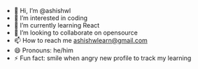 - 👋 Hi, I’m @ashishwl
- 👀 I’m interested in coding
- 🌱 I’m currently learning React
- 💞️ I’m looking to collaborate on opensource
- 📫 How to reach me ashishwlearn@gmail.com
- 😄 Pronouns: he/him
- ⚡ Fun fact: smile when angry
new profile to track my learning

<!---
ashishwl/ashishwl is a ✨ special ✨ repository because its `README.md` (this file) appears on your GitHub profile.
You can click the Preview link to take a look at your changes.
--->

